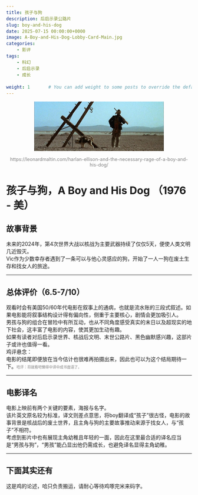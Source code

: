 ```yaml
---
title: 孩子与狗
description: 后启示录公路片
slug: boy-and-his-dog
date: 2025-07-15 00:00:00+0000
image: A-Boy-and-His-Dog-Lobby-Card-Main.jpg
categories:
    - 影评
tags:
    - 科幻
    - 后启示录
    - 成长

weight: 1       # You can add weight to some posts to override the default sorting (date descending)
---
```


<div style="text-align: center;">
  <img src="BAD1.png" alt="Boy&Dog_1" style="max-width: 70%;">
  <p style="font-size: 0.9em; color: gray;">https://leonardmaltin.com/harlan-ellison-and-the-necessary-rage-of-a-boy-and-his-dog/</p>
</div>

# **孩子与狗，A Boy and His Dog （1976 - 美）**
## **故事背景**  
未来的2024年，第4次世界大战以核战为主要武器持续了仅仅5天，便使人类文明几近毁灭。  
Vic作为少数幸存者遇到了一条可以与他心灵感应的狗，开始了一人一狗在废土生存和找女人的旅途。  


***
## **总体评价（6.5-7/10）**   
观看时会有美国50/60年代电影在叙事上的通病，也就是流水账的三段式叙述。如果电影能将叙事结构设计得有偏向性，侧重于主要核心，剧情会更加吸引人。   
男孩与狗的组合在冒险中有所互动，也从不同角度感受真实的末日以及超现实的地下社会，这丰富了电影的内容，使其更加生动有趣。   
如果有读者对后启示录世界、核战后文明、末世公路片、黑色幽默感兴趣，这部片子或许也值得一看。   
鸡评悬念：   
电影的结尾即便放在当今估计也很难再拍摄出来，因此也可以为这个结局期待一下。<span style="font-size:0.7em; color:gray;">哈评：将就看吧懒得中译中成书面语了。</span>   
***
## **电影译名**   
电影上映前有两个关键的要素，海报与名字。  
该片英文原名较为标准，译文则差点意思，将boy翻译成“孩子”很古怪，电影的故事背景是核战后的废土世界，且主角与狗的主要故事推动来源于找女人，与“孩子”不相符。   
考虑到影片中也有展现主角幼稚且年轻的一面，因此在这里最合适的译名应当是“男孩与狗”，“男孩”能凸显出他仍需成长，也避免译名显得主角幼稚。  

***
## **下面其实还有**
这是鸡的论述，哈只负责搬运，请耐心等待鸡啄完米来码字。
